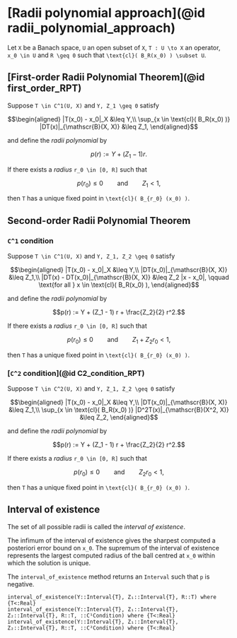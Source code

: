 # [Radii polynomial approach](@id radii_polynomial_approach)

Let ``X`` be a Banach space, ``U`` an open subset of ``X``, ``T : U \to X`` an operator, ``x_0 \in U`` and ``R \geq 0`` such that ``\text{cl}( B_R(x_0) ) \subset U``.

## [First-order Radii Polynomial Theorem](@id first_order_RPT)

Suppose ``T \in C^1(U, X)`` and ``Y, Z_1 \geq 0`` satisfy

```math
\begin{aligned}
|T(x_0) - x_0|_X &\leq Y,\\
\sup_{x \in \text{cl}( B_R(x_0) )} |DT(x)|_{\mathscr{B}(X, X)} &\leq Z_1,
\end{aligned}
```

and define the *radii polynomial* by

```math
p(r) := Y + (Z_1 - 1) r.
```

If there exists a *radius* ``r_0 \in [0, R]`` such that

```math
p(r_0) \leq 0 \qquad \text{and} \qquad Z_1 < 1,
```

then ``T`` has a unique fixed point in ``\text{cl}( B_{r_0} (x_0) )``.

## Second-order Radii Polynomial Theorem

### ``C^1`` condition

Suppose ``T \in C^1(U, X)`` and ``Y, Z_1, Z_2 \geq 0`` satisfy

```math
\begin{aligned}
|T(x_0) - x_0|_X &\leq Y,\\
|DT(x_0)|_{\mathscr{B}(X, X)} &\leq Z_1,\\
|DT(x) - DT(x_0)|_{\mathscr{B}(X, X)} &\leq Z_2 |x - x_0|, \qquad \text{for all } x \in \text{cl}( B_R(x_0) ),
\end{aligned}
```

and define the *radii polynomial* by

```math
p(r) := Y + (Z_1 - 1) r + \frac{Z_2}{2} r^2.
```

If there exists a *radius* ``r_0 \in [0, R]`` such that

```math
p(r_0) \leq 0 \qquad \text{and} \qquad Z_1 + Z_2 r_0 < 1,
```

then ``T`` has a unique fixed point in ``\text{cl}( B_{r_0} (x_0) )``.

### [``C^2`` condition](@id C2_condition_RPT)

Suppose ``T \in C^2(U, X)`` and ``Y, Z_1, Z_2 \geq 0`` satisfy

```math
\begin{aligned}
|T(x_0) - x_0|_X &\leq Y,\\
|DT(x_0)|_{\mathscr{B}(X, X)} &\leq Z_1,\\
\sup_{x \in \text{cl}( B_R(x_0) )} |D^2T(x)|_{\mathscr{B}(X^2, X)} &\leq Z_2,
\end{aligned}
```

and define the *radii polynomial* by

```math
p(r) := Y + (Z_1 - 1) r + \frac{Z_2}{2} r^2.
```

If there exists a *radius* ``r_0 \in [0, R]`` such that

```math
p(r_0) \leq 0 \qquad \text{and} \qquad Z_2 r_0 < 1,
```

then ``T`` has a unique fixed point in ``\text{cl}( B_{r_0} (x_0) )``.

## Interval of existence

The set of all possible radii is called the *interval of existence*.

The infimum of the interval of existence gives the sharpest computed a posteriori error bound on ``x_0``. The supremum of the interval of existence represents the largest computed radius of the ball centred at ``x_0`` within which the solution is unique.

The `interval_of_existence` method returns an `Interval` such that ``p`` is negative.

```@docs
interval_of_existence(Y::Interval{T}, Z₁::Interval{T}, R::T) where {T<:Real}
interval_of_existence(Y::Interval{T}, Z₁::Interval{T}, Z₂::Interval{T}, R::T, ::C¹Condition) where {T<:Real}
interval_of_existence(Y::Interval{T}, Z₁::Interval{T}, Z₂::Interval{T}, R::T, ::C²Condition) where {T<:Real}
```

